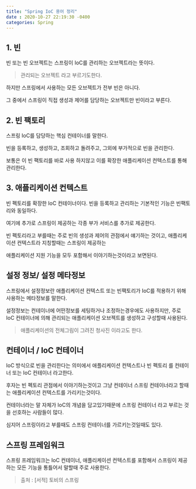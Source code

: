 ```yaml
---
title: "Spring IoC 용어 정리"
date : 2020-10-27 22:19:30 -0400
categories: Spring
---
```



## 1. 빈

빈 또는 빈 오브젝트는 스프링이 IoC를 관리하는 오브젝트라는 뜻이다.
> 관리되는 오브젝트 라고 부르기도한다.

하지만 스프링에서 사용하는 모든 오브젝트가 전부 빈은 아니다.

그 중에서 스프링이 직접 생성과 제어를 담당하는 오브젝트만 빈이라고 부른다.

## 2. 빈 팩토리

스프링 IoC를 담당하는 핵심 컨테이너를 말한다.

빈을 등록하고, 생성하고, 조회하고 돌려주고, 그외에 부가적으로 빈을 관리한다.

보통은 이 빈 팩토리를 바로 사용 하지않고 이를 확장한 애플리케이션 컨텍스트를 통해 관리한다.

## 3. 애플리케이션 컨텍스트

빈 펙토리를 확장한 IoC 컨테이너이다. 빈을 등록하고 관리하는 기본적인 기능은 빈팩토리와 동일하다.

여기에 추가로 스프링이 제공하는 각종 부가 서비스를 추가로 제공한다.

빈 펙토리라고 부를때는 주로 빈의 생성과 제어의 관점에서 얘기하는 것이고, 애플리케이션 컨텍스트라 지칭할때는 스프링이 제공하는 

애플리케이션 지원 기능을 모두 포함해서 이야기하는것이라고 보면된다.

## 설정 정보/ 설정 메타정보

스프링에서 설정정보란 애플리케이션 컨텍스트 또는 빈팩토리가 IoC를 적용하기 위해 사용하는 메타정보를 말한다.

설정정보는 컨테이너에 어떤정보를 세팅하거나 조정하는경우에도 사용하지만, 주로 IoC 컨테이너에 의해 관리되는 애플리케이션 오브젝트를 생성하고 구성할때 사용된다.

> 애플리케이션의 전체그림이 그려진 청사진 이라고도 한다.

## 컨테이너 / IoC 컨테이너

IoC 방식으로 빈을 관리한다는 의미에서 애플리케이션 컨텍스트나 빈 펙토리 를 컨테이너 또는 IoC 컨테이너 라고한다.

후자는 빈 펙토리 관점에서 이야기하는것이고 그냥 컨테이너 스프링 컨테이너라고 할때는 애플리케이션 컨텍스트를 가리키는것이다.

컨테이너라는 말 자체가 IoC의 개념을 담고있기때문에 스프링 컨테이너 라고 부르는 것을 선호하는 사람들이 많다.

심지어 스프링이라고 부를때도 스프링 컨테이너를 가르키는것일때도 있다.

## 스프링 프레임워크

스프링 프레임워크는 IoC 컨테이너, 애플리케이션 컨텍스트를 포함해서 스프링이 제공하는 모든 기능을 통틀어서 말할때 주로 사용한다.



> 출처 : [서적] 토비의 스프링


